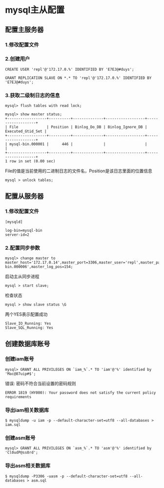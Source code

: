 # mysql主从配置

## 配置主服务器
### 1.修改配置文件

### 2.创建用户

```
CREATE USER 'repl'@'172.17.0.%' IDENTIFIED BY 'E7EJ@#duys';
```

```
GRANT REPLICATION SLAVE ON *.* TO 'repl'@'172.17.0.%' IDENTIFIED BY 'E7EJ@#duys';
```

### 3.获取二级制日志的信息


```
mysql> flush tables with read lock;
```

```
mysql> show master status;
+------------------+----------+--------------+------------------+-------------------+
| File             | Position | Binlog_Do_DB | Binlog_Ignore_DB | Executed_Gtid_Set |
+------------------+----------+--------------+------------------+-------------------+
| mysql-bin.000001 |      446 |              |                  |                   |
+------------------+----------+--------------+------------------+-------------------+
1 row in set (0.00 sec)
```

File的值是当前使用的二进制日志的文件名，Position是该日志里面的位置信息

```
mysql > unlock tables;
```

## 配置从服务器
### 1.修改配置文件

```
[mysqld]

log-bin=mysql-bin
server-id=2
```

### 2.配置同步参数

```
mysql> change master to master_host='172.17.0.14',master_port=3306,master_user='repl',master_password='E7EJ@#duys',master_log_file='mysql-bin.000006',master_log_pos=154;
```

启动主从同步进程

```
mysql > start slave;
```

检查状态

```
mysql > show slave status \G
```

两个YES表示配置成功
```
Slave_IO_Running: Yes
Slave_SQL_Running: Yes
```

## 创建数据库账号

### 创建iam账号

```
mysql> GRANT ALL PRIVILEGES ON `iam_%`.* TO 'iam'@'%' identified by 'Mac@87uip#$';
```

错误: 密码不符合当前设置的密码规则
```
ERROR 1819 (HY000): Your password does not satisfy the current policy requirements
```

### 导出iam相关数据库

```
$ mysqldump -u iam -p --default-character-set=utf8 --all-databases > iam.sql
```

### 创建asm账号

```
mysql> GRANT ALL PRIVILEGES ON `asm_%`.* TO 'asm'@'%' identified by 'Cl0udP@ss0rd';
```

### 导出asm相关数据库

```
$ mysqldump -P3306 -uasm -p --default-character-set=utf8 --all-databases > asm.sql
```